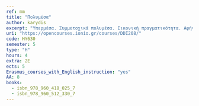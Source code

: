 ```yaml
---
ref: mm
title: "Πολυμέσα"
author: karydis
excerpt: "Υπερμέσα. Συμμετοχικά πολυμέσα. Εικονική πραγματικότητα. Αφήγηση. Διάδραση. Μορφές αναπαράστασης πληροφορίας σε συστήματα πολυμέσων. Η αρχιτεκτονική συστημάτων υπερμέσων. Ψυχαγωγικές και Εκπαιδευτικές Εφαρμογές. Γεωγραφικά Συστήματα Πληροφόρησης. Προγραμματισμός και ανάπτυξη πολυμεσικών εφαρμογών.Αντικειμενικοί Στόχοι Επιδιωκόμενα Μαθησιακά Αποτελέσματα. Με την επιτυχή ολοκλήρωση του μαθήματος ο φοιτητής / τρια θα είναι σε θέση να: Αναλύει τα δομικά στοιχεία πολυμεσικών εφαρμογών Κάνει σχεδίαση και κατασκευή πολυμεσικών εφαρμογών."
uri: "https://opencourses.ionio.gr/courses/DDI208/"
code: HY630
semester: 5
type: "H"
hours: 4
extra: 2Ε
ects: 5
Erasmus_courses_with_English_instruction: "yes"
AA: 8
books:
  - isbn_978_960_418_025_7
  - isbn_978_960_512_330_7
---
```


